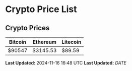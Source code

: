 # Crypto Price List

## Crypto Prices
| Bitcoin | Ethereum | Litecoin |
| ------- | -------- | -------- |
| $90547 | $3145.53 | $89.59 |
**Last Updated:** 2024-11-16 16:48 UTC
**Last Updated:** $DATE$
